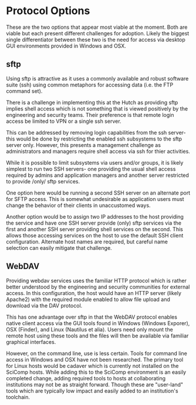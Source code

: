# Protocol Options

These are the two options that appear most viable at the moment.  Both are
viable but each present different challenges for adoption.  Likely the biggest
single differentiator between these two is the need for access via
desktop GUI environments provided in Windows and OSX.

## sftp

Using sftp is attractive as it uses a commonly available and robust software
suite (ssh) using common metaphors for accessing data (i.e. the FTP command
set).

There is a challenge in implementing this at the Hutch as providing sftp
implies shell access which is not something that is viewed positively by the
engineering and security teams.  Their preference is that remote login access
be limited to VPN or a single ssh server.

This can be addressed by removing login capabilities from the ssh server- this
would be done by restricting the enabled ssh subsystems to the sftp server
only.  However, this presents a management challenge as administrators and
managers require shell access via ssh for thier activities.

While it is possible to limit subsystems via users and/or groups, it is likely
simplest to run two SSH servers- one providing the usual shell access required
by admins and application managers and another server restricted to provide
/only/ sftp services.

One option here would be running a second SSH server on an alternate port for
SFTP access.  This is somewhat undesirable as application users must change the
behavior of their clients in unaccustomed ways.

Another option would be to assign two IP addresses to the host providing the
service and have one SSH server provide (only) sftp services via the first and
another SSH server providing shell services on the second.  This allows those
accessing services on the host to use the default SSH client configuration.
Alternate host names are required, but careful name selection can easily
mitigate that challenge.

## WebDAV

Providing webdav services uses the familiar HTTP protocol which is rather
better understood by the engineering and security communities for external
access.  In this configuration, the host would have an HTTP server (likely
Apache2) with the required module enabled to allow file upload and download via
the DAV protocol.

This has one advantage over sftp in that the WebDAV protocol enables native
client access via the GUI tools found in Windows (Windows Exporer), OSX
(Finder), and Linux (Nautilus et alia).  Users need only mount the remote host
using these tools and the files will then be available via familiar graphical
interfaces.

However, on the command line, use is less certain.  Tools for command line
access in Windows and OSX have not been researched.  The primary tool for Linux
hosts would be cadaver which is currently not installed on the SciComp hosts.
While adding this to the SciComp environment is an easily completed change,
adding required tools to hosts at collaborating institutions may not be as
straight forward.  Though these are "user-land" tools which are typically low
impact and easily added to an institution's toolchain.

